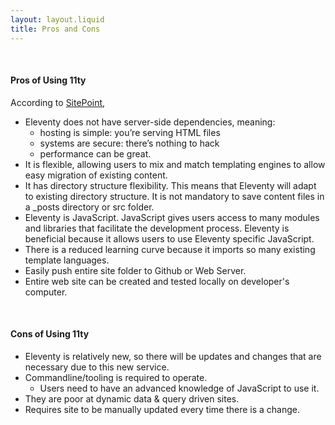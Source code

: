 ```yaml
---
layout: layout.liquid
title: Pros and Cons
---
```

<br />

#### Pros of Using 11ty
According to [SitePoint](https://www.sitepoint.com/getting-started-with-eleventy/),
* Eleventy does not have server-side dependencies, meaning:
    * 	hosting is simple: you’re serving HTML files
    *	systems are secure: there’s nothing to hack
    *	performance can be great.
* It is flexible, allowing users to mix and match templating engines to allow easy migration of existing content. 
* It has directory structure flexibility. This means that Eleventy will adapt to existing directory structure. It is not mandatory to save content files in a _posts directory or src folder.
* Eleventy is JavaScript. JavaScript gives users access to many modules and libraries that facilitate the development process. Eleventy is beneficial because it allows users to use Eleventy specific JavaScript.
* There is a reduced learning curve because it imports so many existing template languages.
* Easily push entire site folder to Github or Web Server.
* Entire web site can be created and tested locally on developer's computer.

<br />

#### Cons of Using 11ty
* Eleventy is relatively new, so there will be updates and changes that are necessary due to this new service.
* Commandline/tooling is required to operate.
  * Users need to have an advanced knowledge of JavaScript to use it.
* They are poor at dynamic data & query driven sites.
* Requires site to be manually updated every time there is a change.
